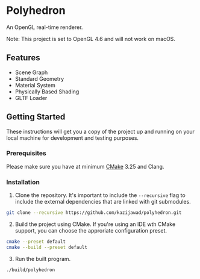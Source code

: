 # Polyhedron

An OpenGL real-time renderer.

Note: This project is set to OpenGL 4.6 and will not work on macOS.

## Features

- Scene Graph
- Standard Geometry
- Material System
- Physically Based Shading
- GLTF Loader

## Getting Started

These instructions will get you a copy of the project up and running on your local machine for development and testing purposes.

### Prerequisites

Please make sure you have at minimum [CMake](https://cmake.org) 3.25 and Clang.

### Installation

1. Clone the repository. It's important to include the `--recursive` flag to include the external dependencies that are linked with git submodules.

```bash
git clone --recursive https://github.com/kazijawad/polyhedron.git
```

2. Build the project using CMake. If you're using an IDE wth CMake support, you can choose the approriate configuration preset.

```bash
cmake --preset default
cmake --build --preset default
```

3. Run the built program.

```bash
./build/polyhedron
```
